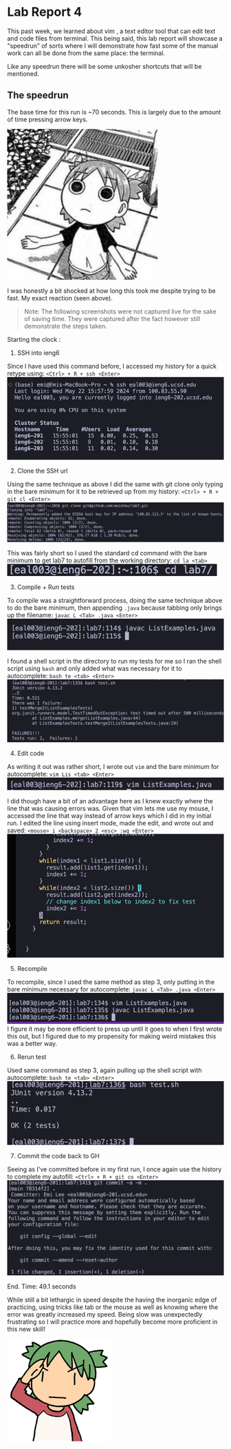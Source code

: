 # Lab Report 4

This past week, we learned about vim , a text editor tool that can edit text and code files from terminal. This being said, this lab report will showcase a "speedrun" of sorts where I will demonstrate how fast some of the manual work can all be done from the same place: the terminal. 

Like any speedrun there will be some unkosher shortcuts that will be mentioned.

## The speedrun

The base time for this run is ~70 seconds. This is largely due to the amount of time pressing arrow keys. 

![alt text](image-3.png)

I was honestly a bit shocked at how long this took me despite trying to be fast. My exact reaction (seen above).

> Note: The following screenshots were not captured live for the sake of saving time. They were captured after the fact however still demonstrate the steps taken. 

Starting the clock : 

1. SSH into ieng6

Since I have used this command before, I accessed my history for a quick retype using: 
``<Ctrl> + R + ssh <Enter>`` 
![alt text](images/1LR4.png)

2. Clone the SSH url 

Using the same technique as above I did the same with git clone only typing in the bare minimum for it to be retrieved up from my history: ``<Ctrl> + R + git cl <Enter>`` 
![alt text](images/2LR4.png)

This was fairly short so I used the standard cd command with the bare minimum to get lab7 to autofill from the working directory:  ``cd la <tab>``
![alt text](images/3LR4.png)

3. Compile + Run tests 

To compile was a straightforward process, doing the same technique above to do the bare minimum, then appending ``.java`` because tabbing only brings up the filename: 
``javac L <Tab> .java <Enter>``
![alt text](images/4LR4.png)

I found a shell script in the directory to run my tests for me so I ran the shell script using ``bash`` and only added what was necessary for it to autocomplete: 
``bash te <tab> <Enter>``
![alt text](image.png)

4. Edit code

As writing it out was rather short, I wrote out ``vim`` and the bare minimum for autocomplete: 
``vim Lis <tab> <Enter>``
![alt text](images/7LR4.png)

I did though have a bit of an advantage here as I knew exactly where the line that was causing errors was. Given that vim lets me use my mouse, I accessed the line that way instead of arrow keys which I did in my initial run. I edited the line using insert mode, made the edit, and wrote out and saved: 
``<mouse> i <backspace> 2 <esc> :wq <Enter>``
![alt text](images/8LR4.png)

5. Recompile 

To recompile, since I used the same method as step 3, only putting in the bare minimum necessary for autocomplete: 
``javac L <Tab> .java <Enter>``
![alt text](images/9LR4.png)
I figure it may be more efficient to press up until it goes to when I first wrote this out, but I figured due to my propensity for making weird mistakes this was a better way.

6. Rerun test

Used same command as step 3, again pulling up the shell script with autocomplete: 
``bash te <tab> <Enter>``
![alt text](images/10LR4.png)

7. Commit the code back to GH

Seeing as I've committed before in my first run, I once again use the history to complete my autofill: 
``<Ctrl> + R + git co <Enter>`` 
![alt text](image-1.png)

End. Time: 49.1 seconds 

While still a bit lethargic in speed despite the having the inorganic edge of practicing, using tricks like tab or the mouse as well as knowing where the error was greatly increased my speed. Being slow was unexpectedly frustrating so I will practice more and hopefully become more proficient in this new skill! 

![alt text](image-2.png)
